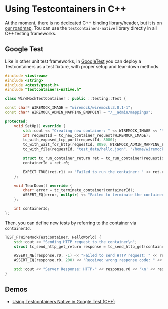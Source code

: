 # Using Testcontainers in C++

At the moment, there is no dedicated C++ binding library/header,
but it is on [our roadmap](../../ROADMAP.md).
Tou can use the `testcontainers-native` library directly
in all C++ testing frameworks.

## Google Test

Like in other unit test frameworks,
in [GoogleTest](https://google.github.io/googletest/) you can deploy a Testcontainers as a test fixture,
with proper setup and tear-down methods.

```cpp
#include <iostream>
#include <string>
#include <gtest/gtest.h>
#include "testcontainers-native.h"

class WireMockTestContainer : public ::testing::Test {

const char* WIREMOCK_IMAGE = "wiremock/wiremock:3.0.1-1";
const char* WIREMOCK_ADMIN_MAPPING_ENDPOINT = "/__admin/mappings";

protected:
    void SetUp() override {
        std::cout << "Creating new container: " << WIREMOCK_IMAGE << '\n';
        int requestId = tc_new_container_request(WIREMOCK_IMAGE);
        tc_with_exposed_tcp_port(requestId, 8080);
        tc_with_wait_for_http(requestId, 8080, WIREMOCK_ADMIN_MAPPING_ENDPOINT);
        tc_with_file(requestId, "test_data/hello.json", "/home/wiremock/mappings/hello.json");

        struct tc_run_container_return ret = tc_run_container(requestId);
        containerId = ret.r0;

        EXPECT_TRUE(ret.r1) << "Failed to run the container: " << ret.r2;
    };

    void TearDown() override {
        char* error = tc_terminate_container(containerId);
        ASSERT_EQ(error, nullptr) << "Failed to terminate the container after the test: " << error;
    };

    int containerId;
};
```

Then, you can define new tests by referring to the container via `containerId`.

```cpp
TEST_F(WireMockTestContainer, HelloWorld) {
    std::cout << "Sending HTTP request to the container\n";
    struct tc_send_http_get_return response = tc_send_http_get(containerId, 8080, "/hello");

    ASSERT_NE(response.r0, -1) << "Failed to send HTTP request: " << response.r2;
    ASSERT_EQ(response.r0, 200) << "Received wrong response code: " << response.r1 << response.r2;

    std::cout << "Server Response: HTTP-" << response.r0 << '\n' << response.r1 << '\n';
}
```

## Demos

- [Using Testcontainers Native in Google Test (C++)](../../demo/google-test/)

